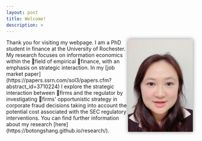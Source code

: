 ```yaml
---
layout: post
title: Welcome!
description: >
---
```

<img align="right" height="250" src="files/picture.jpg" style="box-shadow: 0px 0px 10px #888; border-radius:0%;">
Thank you for visiting my webpage. I am a PhD student in finance at the University of Rochester. My research focuses on information economics within the field of empirical finance, with an emphasis on strategic interaction.  In my [job market paper](https://papers.ssrn.com/sol3/papers.cfm?abstract_id=3710224) I explore the strategic interaction between firms and the regulator by investigating firms' opportunistic strategy in corporate fraud decisions taking into account the potential cost associated with the SEC regulatory interventions. You can find further information about my research [here](https://botongshang.github.io/research/).